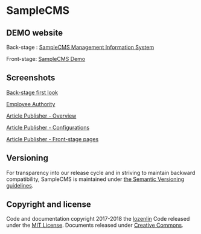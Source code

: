 SampleCMS
==============

## DEMO website

Back-stage : [SampleCMS Management Information System](https://samplecmsonazure.azurewebsites.net/Management/Login.aspx)

Front-stage: [SampleCMS Demo](http://samplecmsonazure.azurewebsites.net)

## Screenshots

[Back-stage first look](http://lozenlin.blogspot.tw/2017/11/108-hours.html)

[Employee Authority](https://lozenlin.blogspot.tw/2017/11/177-hours.html)

[Article Publisher - Overview](http://lozenlin.blogspot.tw/2018/01/352-hours-1.html)

[Article Publisher - Configurations](http://lozenlin.blogspot.tw/2018/01/352-hours-2.html)

[Article Publisher - Front-stage pages](https://lozenlin.blogspot.tw/2018/01/352-hours-3.html)

## Versioning

For transparency into our release cycle and in striving to maintain backward compatibility, SampleCMS is maintained under [the Semantic Versioning guidelines](http://semver.org/). 

## Copyright and license

Code and documentation copyright 2017-2018 the [lozenlin](https://github.com/lozenlin) Code released under the [MIT License](https://github.com/lozenlin/SampleCMS/blob/master/LICENSE). Documents released under [Creative Commons](https://creativecommons.org/licenses/by/4.0/).
